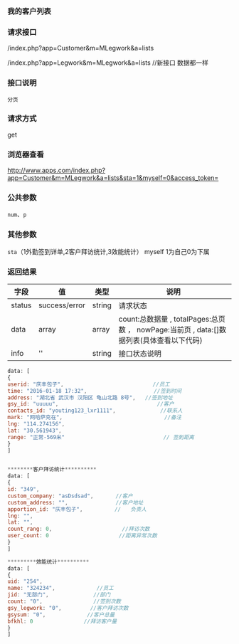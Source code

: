 ### **我的客户列表**

### **请求接口**
/index.php?app=Customer&m=MLegwork&a=lists

/index.php?app=Legwork&m=MLegwork&a=lists   //新接口 数据都一样

### **接口说明**
`分页`

### **请求方式**
get

### **浏览器查看**
http://www.apps.com/index.php?app=Customer&m=MLegwork&a=lists&sta=1&myself=0&access_token=
### **公共参数** 
`num`、`p`

### **其他参数**
`sta`（1外勤签到详单,2客户拜访统计,3效能统计）
myself 1为自己0为下属

### **返回结果**
|字段       |值             |类型    |说明           |
| --------- |--------      |--------|--------       |
|status     |success/error |string |请求状态         |
|data       |array         |array  | count:总数据量 , totalPages:总页数 ， nowPage:当前页 , data:[]数据列表(具体查看以下代码) |
|info       | '' | string | 接口状态说明  |

``` javascript
data: [
{
userid: "庆丰包子",                            //员工
time: "2016-01-18 17:32",                     //签到时间
address: "湖北省 武汉市 汉阳区 龟山北路 8号",   //签到地址
gsy_id: "uuuuu",                               //客户
contacts_id: "youting123_lxr1111",              //联系人
mark: "网哈萨克在",                                //备注
lng: "114.274156",
lat: "30.561943",
range: "正常-569米"                               // 签到距离      
}
]


********客户拜访统计**********
data: [
{
id: "349",
custom_company: "asDsdsad",       //客户
custom_address: "",               //客户地址
apportion_id: "庆丰包子",          //   负责人
lng: "",                       
lat: "",
count_rang: 0,                      //拜访次数
user_count: 0                      //距离异常次数
}
]

*********效能统计**********
data: [
{
uid: "254",                  
name: "324234",             //员工
jid: "无部门",              //部门
count: "0",                //签到次数
gsy_legwork: "0",         //客户拜访次数
gsysum: "0",             //客户总量
bfkhl: 0                //拜访客户量
}
]